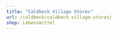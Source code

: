 ```yaml
---
title: "Caldbeck Village Stores"
url: /caldbeck/caldbeck-village-stores/
shop: Lebensmittel
---
```

